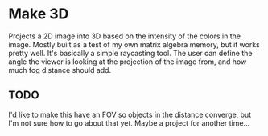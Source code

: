 # Make 3D
Projects a 2D image into 3D based on the intensity of the colors in the image. Mostly built as a test of my own matrix algebra memory, but it works pretty well. It's basically a simple raycasting tool. The user can define the angle the viewer is looking at the projection of the image from, and how much fog distance should add.

[](img/example.png)

## TODO
I'd like to make this have an FOV so objects in the distance converge, but I'm not sure how to go about that yet. Maybe a project for another time...
